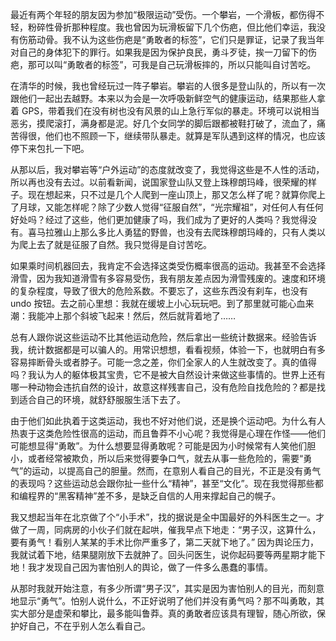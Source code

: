 最近有两个年轻的朋友因为参加“极限运动”受伤。一个攀岩，一个滑板，都伤得不轻，粉碎性骨折那种程度。我也曾因为玩滑板留下几个伤疤，但比他们幸运，我没有伤筋动骨。我不认为这些伤疤是“勇敢者的标签”，它们只是罪证，记录了我当年对自己的身体犯下的罪行。如果我是因为保护良民，勇斗歹徒，挨一刀留下的伤疤，那可以叫“勇敢者的标签”，可我是自己玩滑板摔的，所以只能叫自讨苦吃。

在清华的时候，我也曾经玩过一阵子攀岩。攀岩的人很多是登山队的，所以有一次跟他们一起出去越野。本来以为会是一次呼吸新鲜空气的健康运动，结果那些人拿着 GPS，带着我们在没有树也没有风景的山上急行军似的暴走。环境可以说相当恶劣，摸爬滚打，满身都是泥。好几个女同学的脚后跟都被鞋打破了，流血了，痛苦得很，他们也不照顾一下，继续带队暴走。就算是军队遇到这样的情况，也应该停下来包扎一下吧。

从那以后，我对攀岩等“户外运动”的态度就改变了，我觉得这些是不人性的活动，所以再也没有去过。以前看新闻，说国家登山队又登上珠穆朗玛峰，很荣耀的样子。现在想起来，只不过是几个人爬到一座山顶上，那又怎么样了呢？就算你爬上了月球，又能怎样呢？除了少数人觉得“征服自然”，“光宗耀祖”，对任何人有任何好处吗？经过了这些，他们更加健康了吗，我们成为了更好的人类吗？我觉得没有。喜马拉雅山上那么多比人勇猛的野兽，也没有去爬珠穆朗玛峰的，只有人类以为爬上去了就是征服了自然。我只觉得是自讨苦吃。

如果乘时间机器回去，我肯定不会选择这类受伤概率很高的运动。我甚至不会选择滑雪，因为我知道滑雪有多容易受伤，我有朋友差点因为滑雪残废的。速度和环境的复杂程度，导致了很大的危险系数。不要忘了，这些东西没有刹车，也没有 undo 按钮。去之前心里想：我就在缓坡上小心玩玩吧。到了那里就可能心血来潮：我能冲上那个斜坡飞起来！然后，然后就背着地了……

总有人跟你说这些运动不比其他运动危险，然后拿出一些统计数据来。经验告诉我，统计数据都是可以骗人的。用常识想想，看看视频，体验一下，也就明白有多容易摔断骨头或者脖子。可能一念之差，你们全家人的人生就改变了。真的值得吗？我认为人的躯体极其宝贵，它不是被大自然设计来做这些事情的。世界上还有哪一种动物会违抗自然的设计，故意这样残害自己，没有危险自找危险的？都是找到适合自己的环境，就舒舒服服生活下去了。

由于他们如此执着于这类运动，我也不好对他们说，还是换个运动吧。为什么有人热衷于这类危险性很高的运动，而且鲁莽不小心呢？我觉得是心理在作怪——他们可能想显得“勇敢”。为什么想要显得勇敢呢？可能是因为小时候常有人笑他们胆小，或者经常被欺负，所以后来觉得要争口气，就去从事一些危险的，需要“勇气”的运动，以提高自己的胆量。然而，在意别人看自己的目光，不正是没有勇气的表现吗？这些运动总会跟你扯一些什么“精神”，甚至“文化”。现在我觉得那些都和编程界的“黑客精神”差不多，是缺乏自信的人用来撑起自己的幌子。

我又想起当年在北京做了个“小手术”，找的据说是全中国最好的外科医生之一。才做了一周，同病房的小伙子们就在起哄，催我早点下地走：“男子汉，这算什么，要有勇气！看别人某某的手术比你严重多了，第二天就下地了。” 因为舆论压力，我就试着下地，结果腿刚放下去就肿了。回头问医生，说你起码要等两星期才能下地！我才发现自己因为害怕别人的舆论，做了一件多么愚蠢的事情。

从那时我就开始注意，有多少所谓“男子汉”，其实是因为害怕别人的目光，而刻意地显示“勇气”。怕别人说什么，不正好说明了他们并没有勇气吗？那不叫勇敢，其实大部分是虚荣和攀比，最多能叫鲁莽。真的勇敢者应该具有理智，随心所欲，保护好自己，不在乎别人怎么看自己。
